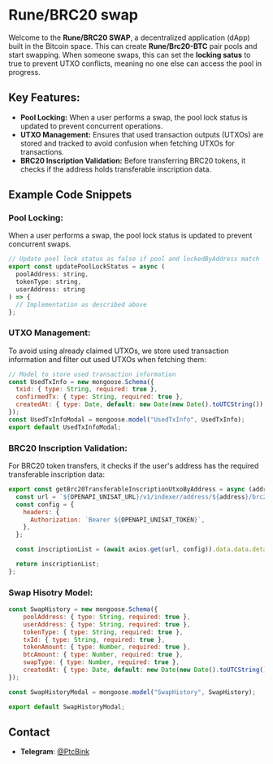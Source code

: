 # Rune/BRC20 swap

Welcome to the **Rune/BRC20 SWAP**, a decentralized application (dApp) built in the Bitcoin space. This can create **Rune/Brc20-BTC** pair pools and start swapping. When someone swaps, this can set the **locking satus** to true to prevent UTXO conflicts, meaning no one else can access the pool in progress.

## Key Features:

- **Pool Locking:** When a user performs a swap, the pool lock status is updated to prevent concurrent operations.
- **UTXO Management:** Ensures that used transaction outputs (UTXOs) are stored and tracked to avoid confusion when fetching UTXOs for transactions.
- **BRC20 Inscription Validation:** Before transferring BRC20 tokens, it checks if the address holds transferable inscription data.

## Example Code Snippets

### Pool Locking:

When a user performs a swap, the pool lock status is updated to prevent concurrent swaps.

```javascript
// Update pool lock status as false if pool and lockedByAddress match
export const updatePoolLockStatus = async (
  poolAddress: string,
  tokenType: string,
  userAddress: string
) => {
  // Implementation as described above
};
```

### UTXO Management:

To avoid using already claimed UTXOs, we store used transaction information and filter out used UTXOs when fetching them:

```javascript
// Model to store used transaction information
const UsedTxInfo = new mongoose.Schema({
  txid: { type: String, required: true },
  confirmedTx: { type: String, required: true },
  createdAt: { type: Date, default: new Date(new Date().toUTCString()) },
});
const UsedTxInfoModal = mongoose.model("UsedTxInfo", UsedTxInfo);
export default UsedTxInfoModal;
```

### BRC20 Inscription Validation:

For BRC20 token transfers, it checks if the user's address has the required transferable inscription data:

```javascript
export const getBrc20TransferableInscriptionUtxoByAddress = async (address: string, ticker: string) => {
  const url = `${OPENAPI_UNISAT_URL}/v1/indexer/address/${address}/brc20/${ticker}/transferable-inscriptions`;
  const config = {
    headers: {
      Authorization: `Bearer ${OPENAPI_UNISAT_TOKEN}`,
    },
  };

  const inscriptionList = (await axios.get(url, config)).data.data.detail;

  return inscriptionList;
};
```


### Swap Hisotry Model:

```javascript
const SwapHistory = new mongoose.Schema({
	poolAddress: { type: String, required: true },
	userAddress: { type: String, required: true },
	tokenType: { type: String, required: true },
	txId: { type: String, required: true },
	tokenAmount: { type: Number, required: true },
	btcAmount: { type: Number, required: true },
	swapType: { type: Number, required: true },
	createdAt: { type: Date, default: new Date(new Date().toUTCString()) },
});

const SwapHistoryModal = mongoose.model("SwapHistory", SwapHistory);

export default SwapHistoryModal;
```

## Contact
- **Telegram**: [@PtcBink](https://t.me/ptc-bink)
